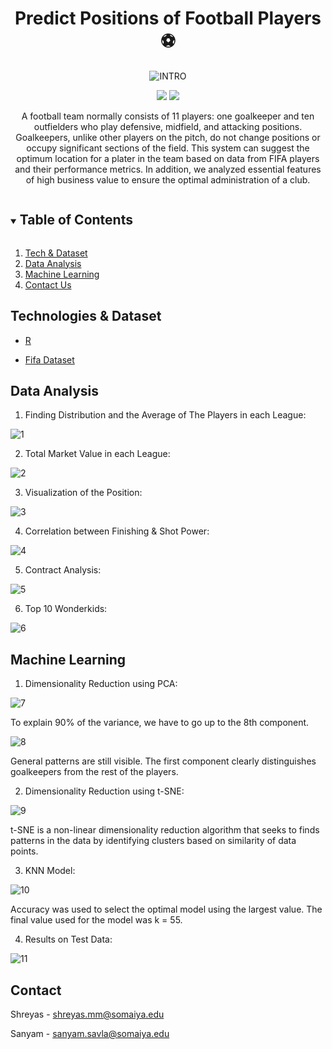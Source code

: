 <div align="center">
 
<h1 align="center">Predict Positions of Football Players ⚽</h1>
  
![INTRO](./introFifa.png)
  
[![](https://img.shields.io/badge/Made_with-R-blue?style=for-the-badge&logo=R)](https://www.r-project.org/)
[![](https://img.shields.io/badge/IDE-Visual_Studio_Code-purple?style=for-the-badge&logo=visual-studio-code)](https://code.visualstudio.com/  "Visual Studio Code")
</div>


<p align="center">
A football team normally consists of 11 players: one goalkeeper and ten outfielders who play defensive, midfield, and attacking positions. Goalkeepers, unlike other players on the pitch, do not change positions or occupy significant sections of the field. This system can suggest the optimum location for a plater in the team based on data from FIFA players and their performance metrics. In addition, we analyzed essential features of high business value to ensure the optimal administration of a club.
</p>



<!-- TABLE OF CONTENTS -->
<details open="open">
  <summary><h2 style="display: inline-block">Table of Contents</h2></summary>
  <ol>
    <li><a href="#technologies-&-dataset">Tech & Dataset</a></li>
    <li><a href="#data-analysis">Data Analysis</a></li>
   <li><a href="#machine-learning">Machine Learning</a></li>
    <li><a href="#contact">Contact Us</a></li>
  </ol>
</details>

## Technologies & Dataset

* [R](https://www.r-project.org/)

* [Fifa Dataset](https://www.kaggle.com/thec03u5/fifa-18-demo-player-dataset)


<!-- Data Analysis -->

## Data Analysis

1. Finding Distribution and the Average of The Players in each League:

![1](./1.png)

2. Total Market Value in each League:

![2](./2.png)

3. Visualization of the Position:

![3](./3.png)

4.  Correlation between Finishing & Shot Power:

![4](./4.png)

5.  Contract Analysis:

![5](./5.png)

6.  Top 10 Wonderkids:


![6](./6.png)


## Machine Learning

1. Dimensionality Reduction using PCA:

![7](./7.png)

To explain 90% of the variance, we have to go up to the 8th component.

![8](./8.png)

General patterns are still visible. The first component clearly distinguishes goalkeepers from the rest of the players.

2. Dimensionality Reduction using t-SNE:

![9](./9.png)

t-SNE is a non-linear dimensionality reduction algorithm that seeks to finds patterns in the data by identifying clusters based on similarity of data points.

3. KNN Model:

![10](./10.png)

Accuracy was used to select the optimal model using the largest value.
The final value used for the model was k = 55.

4. Results on Test Data:

![11](./11.png)




<!-- CONTACT -->
## Contact

Shreyas  - shreyas.mm@somaiya.edu

Sanyam - sanyam.savla@somaiya.edu
